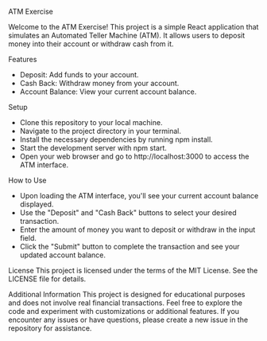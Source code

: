 ATM Exercise

Welcome to the ATM Exercise! This project is a simple React application that simulates an Automated Teller Machine (ATM). It allows users to deposit money into their account or withdraw cash from it.

Features
* Deposit: Add funds to your account.
* Cash Back: Withdraw money from your account.
* Account Balance: View your current account balance.

Setup
* Clone this repository to your local machine.
* Navigate to the project directory in your terminal.
* Install the necessary dependencies by running npm install.
* Start the development server with npm start.
* Open your web browser and go to http://localhost:3000 to access the ATM interface.

How to Use
* Upon loading the ATM interface, you'll see your current account balance displayed.
* Use the "Deposit" and "Cash Back" buttons to select your desired transaction.
* Enter the amount of money you want to deposit or withdraw in the input field.
* Click the "Submit" button to complete the transaction and see your updated account balance.

License
This project is licensed under the terms of the MIT License. See the LICENSE file for details.

Additional Information
This project is designed for educational purposes and does not involve real financial transactions.
Feel free to explore the code and experiment with customizations or additional features.
If you encounter any issues or have questions, please create a new issue in the repository for assistance.
